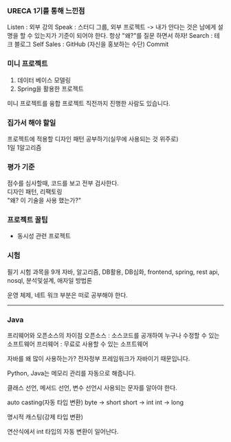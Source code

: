 ### URECA 1기를 통해 느낀점
Listen : 외부 강의
Speak : 스터디 그룹, 외부 프로젝트 -> 내가 안다는 것은 남에게 설명을 할 수 있는지가 기준이 되어야 한다. 항상 "왜?"를 질문 하면서 하자!
Search : 테크 블로그
Self Sales : GitHub (자신을 홍보하는 수단)
Commit

### 미니 프로젝트
1. 데이터 베이스 모델링
2. Spring을 활용한 프로젝트

미니 프로젝트를 융합 프로젝트 직전까지 진행한 사람도 있습니다.

### 집가서 해야 할일
프로젝트에 적용할 디자인 패턴 공부하기(실무에 사용되는 것 위주로)  
1일 1알고리즘

### 평가 기준
점수를 심사할때, 코드를 보고 전부 검사한다.  
디자인 패턴, 리팩토링  
"왜? 이 기술을 사용 했는가?"

### 프로젝트 꿀팁
- 동시성 관련 프로젝트

### 시험
필기 시험 과목을 9개
자바, 알고리즘, DB활용, DB심화, frontend, spring, rest api, nosql, 분석및설계, 애자일 방법론


운영 체제, 네트 워크 부분은 떠로 공부해야 한다.

---

### Java
프리웨어와 오픈소스의 차이점
오픈소스 : 소스코드를 공개하여 누구나 수정할 수 있는 소프트웨어
프리웨어 : 무료로 사용할 수 있는 소프트웨어

자바를 왜 많이 사용하는가? 전자정부 프레임워크가 자바이기 때문입니다.  

Python, Java는 메모리 관리를 자동으로 해줍니다. 


클래스 선언, 메서드 선언, 변수 선언시 사용되는 문자를 알아야 한다.


auto casting(자동 타입 변환)
byte -> short
short -> int
int -> long

명시적 캐스팅(강제 타입 변환)

연산식에서 int 타입의 자동 변환이 일어난다.  
